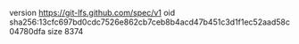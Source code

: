 version https://git-lfs.github.com/spec/v1
oid sha256:13cfc697bd0cdc7526e862cb7ceb8b4acd47b451c3d1f1ec52aad58c04780dfa
size 8374
